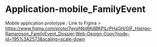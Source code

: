 # Application-mobile_FamilyEvent

Mobile application prototype : 
Link to Figma > https://www.figma.com/proto/7gyqf4bt6KdBKPiLrPHaGH/GIF_Haingo-Ramaroson_FamilyEvent_Dossier-Web-Design-Copy?node-id=195%3A2573&scaling=scale-down
